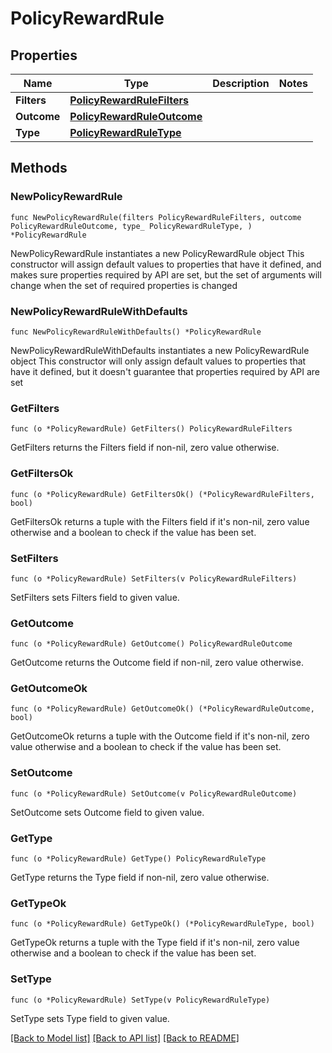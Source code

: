 # PolicyRewardRule

## Properties

Name | Type | Description | Notes
------------ | ------------- | ------------- | -------------
**Filters** | [**PolicyRewardRuleFilters**](PolicyRewardRuleFilters.md) |  | 
**Outcome** | [**PolicyRewardRuleOutcome**](PolicyRewardRuleOutcome.md) |  | 
**Type** | [**PolicyRewardRuleType**](PolicyRewardRuleType.md) |  | 

## Methods

### NewPolicyRewardRule

`func NewPolicyRewardRule(filters PolicyRewardRuleFilters, outcome PolicyRewardRuleOutcome, type_ PolicyRewardRuleType, ) *PolicyRewardRule`

NewPolicyRewardRule instantiates a new PolicyRewardRule object
This constructor will assign default values to properties that have it defined,
and makes sure properties required by API are set, but the set of arguments
will change when the set of required properties is changed

### NewPolicyRewardRuleWithDefaults

`func NewPolicyRewardRuleWithDefaults() *PolicyRewardRule`

NewPolicyRewardRuleWithDefaults instantiates a new PolicyRewardRule object
This constructor will only assign default values to properties that have it defined,
but it doesn't guarantee that properties required by API are set

### GetFilters

`func (o *PolicyRewardRule) GetFilters() PolicyRewardRuleFilters`

GetFilters returns the Filters field if non-nil, zero value otherwise.

### GetFiltersOk

`func (o *PolicyRewardRule) GetFiltersOk() (*PolicyRewardRuleFilters, bool)`

GetFiltersOk returns a tuple with the Filters field if it's non-nil, zero value otherwise
and a boolean to check if the value has been set.

### SetFilters

`func (o *PolicyRewardRule) SetFilters(v PolicyRewardRuleFilters)`

SetFilters sets Filters field to given value.


### GetOutcome

`func (o *PolicyRewardRule) GetOutcome() PolicyRewardRuleOutcome`

GetOutcome returns the Outcome field if non-nil, zero value otherwise.

### GetOutcomeOk

`func (o *PolicyRewardRule) GetOutcomeOk() (*PolicyRewardRuleOutcome, bool)`

GetOutcomeOk returns a tuple with the Outcome field if it's non-nil, zero value otherwise
and a boolean to check if the value has been set.

### SetOutcome

`func (o *PolicyRewardRule) SetOutcome(v PolicyRewardRuleOutcome)`

SetOutcome sets Outcome field to given value.


### GetType

`func (o *PolicyRewardRule) GetType() PolicyRewardRuleType`

GetType returns the Type field if non-nil, zero value otherwise.

### GetTypeOk

`func (o *PolicyRewardRule) GetTypeOk() (*PolicyRewardRuleType, bool)`

GetTypeOk returns a tuple with the Type field if it's non-nil, zero value otherwise
and a boolean to check if the value has been set.

### SetType

`func (o *PolicyRewardRule) SetType(v PolicyRewardRuleType)`

SetType sets Type field to given value.



[[Back to Model list]](../README.md#documentation-for-models) [[Back to API list]](../README.md#documentation-for-api-endpoints) [[Back to README]](../README.md)



